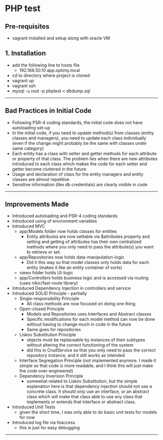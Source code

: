 # PHP test

## Pre-requisites
- vagrant installed and setup along with oracle VM

## 1. Installation
- add the following line to hosts file 
    - 192.168.50.10 app.optimy.local
- cd to directory where project is cloned
- vagrant up
- vagrant ssh
- mysql -u root -p phptest < dbdump.sql

---

## Bad Practices in Initial Code

- Following PSR-4 coding standards, the initial code does not have autoloading set-up
- In the initial code, if you need to update method(s) from classes (entity classes and managers), you need to update each class individually (even if the change might probably be the same with classes under same category)
- Each entity has a class with setter and getter methods for each attribute or property of that class. The problem lies when there are new attributes introduced to each class which makes the code for each setter and getter become cluttered in the future
- Usage and declaration of class for the entity managers and entity classes are almost repetitive
- Sensitive information (like db credentials) are clearly visible in code

---

## Improvements Made

- Introduced autoloading and PSR-4 coding standards
- Introduced using of environment variables
- Introduced MVC
    - app/Models folder now holds classes for entities
        - Entity attributes are now settable via $attributes property and setting and getting of attributes has their own centralized methods where you only need to pass the attribute(s) you want to retrieve or set.
    - app/Repositories now holds data-manipulation-logic
        - Did it this way so that model classes only holds data for each entity (makes it like an entity container of sorts)
    - views folder holds UI-logic
    - app/Controllers holds business logic and is accessed via routing (uses nikic/fast-route library)
- Introduced Dependency Injection in controllers and service
- Introduced SOLID Principle - partially
    - Single-responsibility Principle
        - All class methods are now focused on doing one thing
    - Open-closed Principle
        - Models and Repositories uses Interfaces and Abstract classes
        - Specific modifications for each model method can now be done without having to change much in code in the future
        - Same goes for repositories
    - Liskov Substitution Principle
        - objects must be replaceable by instances of their subtypes without altering the correct functioning of the system
        - did this in CrudService so that you only need to pass the correct repository instance, and it still works as intended
    - Interface Segregation Principle (not implemented anymore. I made it simple so that code is more readable, and I think this will just make the code over-engineered)
    - Dependency Inversion Principle
        - somewhat related to Liskov Substitution, but the simple explanation here is that dependency injection should not use a concrete class. It should only use an interface, or an abstract class which will make that class able to use any class that implements or extends that interface or abstract class.
- Introduced Unit Tests
    - given the short time, I was only able to do basic unit tests for models for now
- Introduced log file via htaccess
    - this is just for easy debugging

---

